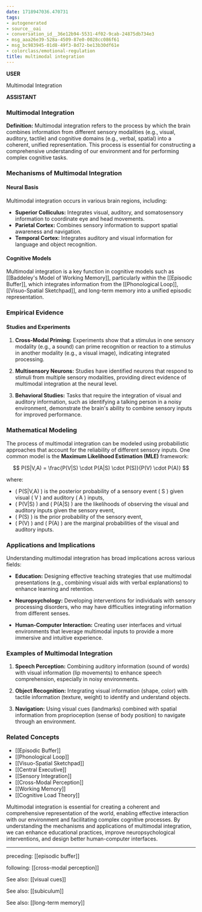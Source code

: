 ```yaml
---
date: 1718947036.470731
tags:
- autogenerated
- source__oai
- conversation_id__36e12b94-5531-4f02-9cab-24875db734e3
- msg_aaa26e39-528a-4509-87e0-0028cc086f61
- msg_bc983945-01d8-49f3-8d72-be13b30df61e
- colorclass/emotional-regulation
title: multimodal integration
---
```


**USER**

Multimodal Integration


**ASSISTANT**

### Multimodal Integration

**Definition:** Multimodal integration refers to the process by which the brain combines information from different sensory modalities (e.g., visual, auditory, tactile) and cognitive domains (e.g., verbal, spatial) into a coherent, unified representation. This process is essential for constructing a comprehensive understanding of our environment and for performing complex cognitive tasks.

### Mechanisms of Multimodal Integration

#### Neural Basis

Multimodal integration occurs in various brain regions, including:

- **Superior Colliculus:** Integrates visual, auditory, and somatosensory information to coordinate eye and head movements.
- **Parietal Cortex:** Combines sensory information to support spatial awareness and navigation.
- **Temporal Cortex:** Integrates auditory and visual information for language and object recognition.

#### Cognitive Models

Multimodal integration is a key function in cognitive models such as [[Baddeley's Model of Working Memory]], particularly within the [[Episodic Buffer]], which integrates information from the [[Phonological Loop]], [[Visuo-Spatial Sketchpad]], and long-term memory into a unified episodic representation.

### Empirical Evidence

#### Studies and Experiments

1. **Cross-Modal Priming:** Experiments show that a stimulus in one sensory modality (e.g., a sound) can prime recognition or reaction to a stimulus in another modality (e.g., a visual image), indicating integrated processing.
  
2. **Multisensory Neurons:** Studies have identified neurons that respond to stimuli from multiple sensory modalities, providing direct evidence of multimodal integration at the neural level.

3. **Behavioral Studies:** Tasks that require the integration of visual and auditory information, such as identifying a talking person in a noisy environment, demonstrate the brain's ability to combine sensory inputs for improved performance.

### Mathematical Modeling

The process of multimodal integration can be modeled using probabilistic approaches that account for the reliability of different sensory inputs. One common model is the **Maximum Likelihood Estimation (MLE)** framework:

$$
P(S|V,A) = \frac{P(V|S) \cdot P(A|S) \cdot P(S)}{P(V) \cdot P(A)}
$$

where:
- \( P(S|V,A) \) is the posterior probability of a sensory event \( S \) given visual \( V \) and auditory \( A \) inputs,
- \( P(V|S) \) and \( P(A|S) \) are the likelihoods of observing the visual and auditory inputs given the sensory event,
- \( P(S) \) is the prior probability of the sensory event,
- \( P(V) \) and \( P(A) \) are the marginal probabilities of the visual and auditory inputs.

### Applications and Implications

Understanding multimodal integration has broad implications across various fields:

- **Education:** Designing effective teaching strategies that use multimodal presentations (e.g., combining visual aids with verbal explanations) to enhance learning and retention.
  
- **Neuropsychology:** Developing interventions for individuals with sensory processing disorders, who may have difficulties integrating information from different senses.
  
- **Human-Computer Interaction:** Creating user interfaces and virtual environments that leverage multimodal inputs to provide a more immersive and intuitive experience.

### Examples of Multimodal Integration

1. **Speech Perception:** Combining auditory information (sound of words) with visual information (lip movements) to enhance speech comprehension, especially in noisy environments.
  
2. **Object Recognition:** Integrating visual information (shape, color) with tactile information (texture, weight) to identify and understand objects.
  
3. **Navigation:** Using visual cues (landmarks) combined with spatial information from proprioception (sense of body position) to navigate through an environment.

### Related Concepts

- [[Episodic Buffer]]
- [[Phonological Loop]]
- [[Visuo-Spatial Sketchpad]]
- [[Central Executive]]
- [[Sensory Integration]]
- [[Cross-Modal Perception]]
- [[Working Memory]]
- [[Cognitive Load Theory]]

Multimodal integration is essential for creating a coherent and comprehensive representation of the world, enabling effective interaction with our environment and facilitating complex cognitive processes. By understanding the mechanisms and applications of multimodal integration, we can enhance educational practices, improve neuropsychological interventions, and design better human-computer interfaces.


---

preceding: [[episodic buffer]]  


following: [[cross-modal perception]]

See also: [[visual cues]]


See also: [[subiculum]]


See also: [[long-term memory]]